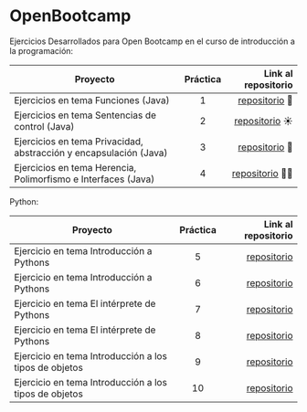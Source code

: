 # OpenBootcamp


Ejercicios Desarrollados para Open Bootcamp en el curso de introducción a la programación:

| Proyecto | Práctica | Link al repositorio |
| ------------- |:-------------:| -----:|
|Ejercicios en tema Funciones (Java)|1|[repositorio](https://github.com/Daniel-Valente/OpenBootcamp/tree/main/IntroduccionJava/src/EjerciciosTema3) 🚗
|Ejercicios en tema Sentencias de control (Java)|2|[repositorio](https://github.com/Daniel-Valente/OpenBootcamp/tree/main/IntroduccionJava/src/EjerciciosTema4) ☀
|Ejercicios en tema Privacidad, abstracción y encapsulación (Java)|3|[repositorio](https://github.com/Daniel-Valente/OpenBootcamp/tree/main/IntroduccionJava/src/EjerciciosTema8) 🤵
|Ejercicios en tema Herencia, Polimorfismo e Interfaces (Java)|4|[repositorio](https://github.com/Daniel-Valente/OpenBootcamp/tree/main/IntroduccionJava/src/EjerciciosTema9) 👨‍🏭


Python:

| Proyecto | Práctica | Link al repositorio |
| ------------- |:-------------:| -----:|
|Ejercicio en tema Introducción a Pythons|5|[repositorio](https://github.com/Daniel-Valente/OpenBootcamp/blob/main/Python/Ejercicio%201%20Tema%201.png) 
|Ejercicio en tema Introducción a Pythons|6|[repositorio](https://github.com/Daniel-Valente/OpenBootcamp/blob/main/Python/Ejercicio%201%20Tema%202.png) 
|Ejercicio en tema El intérprete de Pythons|7|[repositorio](https://github.com/Daniel-Valente/OpenBootcamp/blob/main/Python/Ejercicio%202%20Tema%201.png) 
|Ejercicio en tema El intérprete de Pythons|8|[repositorio](https://github.com/Daniel-Valente/OpenBootcamp/blob/main/Python/Ejercicio%202%20Tema%201.png) 
|Ejercicio en tema Introducción a los tipos de objetos|9|[repositorio](https://github.com/Daniel-Valente/OpenBootcamp/blob/main/Python/Ejercicio-1-Tema-3.png) 
|Ejercicio en tema Introducción a los tipos de objetos|10|[repositorio](https://github.com/Daniel-Valente/OpenBootcamp/blob/main/Python/Ejercicio-2-Tema-3.png) 


